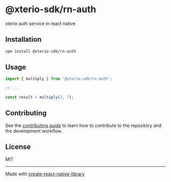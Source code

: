 # @xterio-sdk/rn-auth

xterio auth service in react native

## Installation

```sh
npm install @xterio-sdk/rn-auth
```

## Usage


```js
import { multiply } from '@xterio-sdk/rn-auth';

// ...

const result = multiply(3, 7);
```


## Contributing

See the [contributing guide](CONTRIBUTING.md) to learn how to contribute to the repository and the development workflow.

## License

MIT

---

Made with [create-react-native-library](https://github.com/callstack/react-native-builder-bob)
